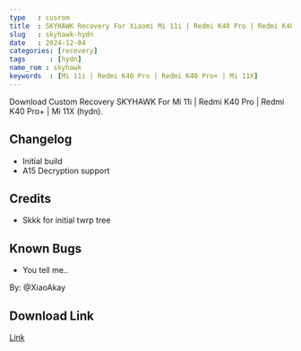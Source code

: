 ```yaml
---
type   : cusrom
title  : SKYHAWK Recovery For Xiaomi Mi 11i | Redmi K40 Pro | Redmi K40 Pro+ | Mi 11X
slug   : skyhawk-hydn
date   : 2024-12-04
categories: [recovery]
tags      : [hydn]
name_rom : skyhawk
keywords  : [Mi 11i | Redmi K40 Pro | Redmi K40 Pro+ | Mi 11X]
---
```



Download Custom Recovery SKYHAWK For Mi 11i | Redmi K40 Pro | Redmi K40 Pro+ | Mi 11X (hydn).

## Changelog
- Initial build
- A15 Decryption support

## Credits
- Skkk for initial twrp tree

## Known Bugs
- You tell me..

By: @XiaoAkay

## Download Link
[Link](https://mega.nz/file/xA5X2Awb#BG1OKgvUaSl2NvZUer-7Du9C5FTazNiS9PZvhOZhE0Q)
